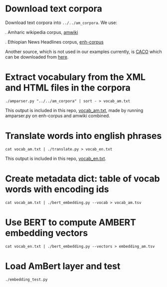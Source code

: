 # Download text corpora

Download text corpora into  `../../am_corpora`. We use:

. Amharic wikipedia corpus, [amwiki](https://archive.org/download/amwiki-20190101/amwiki-20190101-pages-meta-current.xml.bz2)

. Ethiopian News Headlines corpus, [enh-corpus](https://github.com/geezorg/enh-corpus/releases/)

Another source, which is not used in our examples currently, is [CACO](https://www.findke.ovgu.de/findke/en/Research/Data+Sets/Contemporary+Amharic+Corpus+(CACO)-p-1142.html) which can be downloaded from [here](http://wwwiti.cs.uni-magdeburg.de/iti_dke/Datasets/Contemporary_Amharic_Corpus_(CACO)-version_1.1.zip).

# Extract vocabulary from the XML and HTML files in the corpora
```
./amparser.py "../../am_corpora" | sort - > vocab_am.txt
```
This output is included in this repo, [vocab_am.txt](vocab_am.txt), made by running amparser.py on enh-corpus and amwiki combined.

# Translate words into english phrases
```
cat vocab_am.txt | ./translate.py > vocab_en.txt
```
This output is included in this repo, [vocab_en.txt](vocab_en.txt).

# Create metadata dict: table of vocab words with encoding ids
```
cat vocab_am.txt | ./bert_embedding.py --vocab > vocab_am.tsv
```
# Use BERT to compute AMBERT embedding vectors
```
cat vocab_en.txt | ./bert_embedding.py --vectors > embedding_am.tsv
```
# Load AmBert layer and test
```
./embedding_test.py
```